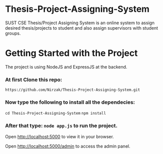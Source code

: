 # Thesis-Project-Assigning-System
SUST CSE Thesis/Project Assigning System is an online system to assign desired thesis/projects to student and also assign supervisors with student groups.

# Getting Started with the Project

The project is using NodeJS and ExpressJS at the backend.

### At first Clone this repo:
 
`https://github.com/Nirzak/Thesis-Project-Assigning-System.git`

### Now type the following to install all the dependecies:
 `cd Thesis-Project-Assigning-System`
 `npm install`


### After that type: `node app.js` to run the project.

Open [http://localhost:5000](http://localhost:5000) to view it in your browser.

Open [http://localhost:5000/admin](http://localhost:5000/admin) to access the admin panel.







